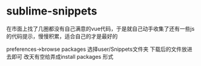 # sublime-snippets
在市面上找了几圈都没有自己满意的vue代码，于是就自己动手收集了还有一些js的代码提示，慢慢积累，适合自己的才是最好的

preferences->browse packages
选择user/Snippets文件夹  下载后的文件放进去即可
改天有空给弄成install packages 形式
